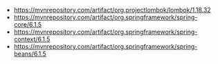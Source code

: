 * https://mvnrepository.com/artifact/org.projectlombok/lombok/1.18.32
* https://mvnrepository.com/artifact/org.springframework/spring-core/6.1.5
* https://mvnrepository.com/artifact/org.springframework/spring-context/6.1.5
* https://mvnrepository.com/artifact/org.springframework/spring-beans/6.1.5